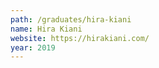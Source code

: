 ```yaml
---
path: /graduates/hira-kiani
name: Hira Kiani
website: https://hirakiani.com/
year: 2019
---
```

